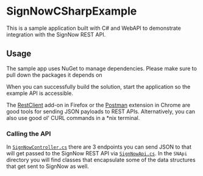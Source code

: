 SignNowCSharpExample
====================

This is a sample application built with C# and WebAPI to demonstrate integration with the SignNow REST API.

## Usage
The sample app uses NuGet to manage dependencies. Please make sure to pull down the packages it depends on

When you can successfully build the solution, start the application so the example API is accessible.

The [RestClient](https://addons.mozilla.org/en-US/firefox/addon/restclient/?src=search) add-on in Firefox or the [Postman](https://chrome.google.com/webstore/detail/postman-rest-client/fdmmgilgnpjigdojojpjoooidkmcomcm) extension in Chrome are good tools for sending JSON payloads to REST APIs. Alternatively, you can also use good ol' CURL commands in a *nix terminal.

### Calling the API
In [`SignNowController.cs`](https://github.com/signnow/SignNowCSharpExample/blob/master/SignNowCSharpExample/Controllers/SignNowController.cs) there are 3 endpoints you can send JSON to that will get passed to the SignNow REST API via [`SignNowApi.cs`](https://github.com/signnow/SignNowCSharpExample/blob/master/SignNowCSharpExample/SNApi/SignNowApi.cs). In the `SNApi` directory you will find classes that encapsulate some of the data structures that get sent to SignNow as well.
